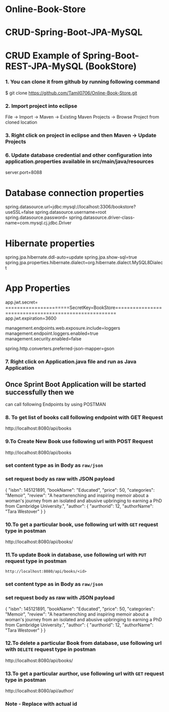 # Online-Book-Store

# CRUD-Spring-Boot-JPA-MySQL

# CRUD Example of Spring-Boot-REST-JPA-MySQL (BookStore)

### 1. You can clone it from github by running following command


  $ git clone https://github.com/Tamil0706/Online-Book-Store.git

### 2. Import project into eclipse

  File -> Import -> Maven -> Existing Maven Projects -> Browse Project from cloned location

### 3. Right click on project in eclipse and then Maven -> Update Projects 


### 6. Update database credential and other configuration into application.properties available in src/main/java/resources


server.port=8088

# Database connection properties
spring.datasource.url=jdbc:mysql://localhost:3306/bookstore?useSSL=false
spring.datasource.username=root
spring.datasource.password=
spring.datasource.driver-class-name=com.mysql.cj.jdbc.Driver

# Hibernate properties
spring.jpa.hibernate.ddl-auto=update
spring.jpa.show-sql=true
spring.jpa.properties.hibernate.dialect=org.hibernate.dialect.MySQL8Dialect

# App Properties
app.jwt.secret= ======================SecretKey=BookStore======================================================
app.jwt.expiration=3600

management.endpoints.web.exposure.include=loggers
management.endpoint.loggers.enabled=true
management.security.enabled=false

spring.http.converters.preferred-json-mapper=gson




### 7. Right click on Application.java file and run as Java Application

## Once Sprint Boot Application will be started successfully then we 
can call following Endpoints by using POSTMAN

### 8. To get list of books call following endpoint with GET Request

  http://localhost:8080/api/books

### 9.To Create New Book use following url with POST Request

  http://localhost:8080/api/books

### set content type as in Body as `raw/json`
### set request body as raw with JSON payload

  {
    "isbn": 145121891,
    "bookName": "Educated",
    "price": 50,
    "categories": "Memoir",
    "review": "A heartwrenching and inspiring memoir about a woman's journey from an isolated and abusive upbringing to earning a PhD from Cambridge University.",
    "author": {
        "aurthorid": 12,
        "authorName": "Tara Westover"
    }
}

### 10.To get a particular book, use following url with `GET` request type in postman

  http://localhost:8080/api/books/<id>

### 11.To update Book in database, use following url with `PUT` request type in postman

	http://localhost:8080/api/books/<id>

### set content type as in Body as `raw/json`
### set request body as raw with JSON payload


 {
    "isbn": 145121891,
    "bookName": "Educated",
    "price": 50,
    "categories": "Memoir",
    "review": "A heartwrenching and inspiring memoir about a woman's journey from an isolated and abusive upbringing to earning a PhD from Cambridge University.",
    "author": {
        "aurthorid": 12,
        "authorName": "Tara Westover"
    }
}

### 12.To delete a particular Book from database, use following url with `DELETE` request type in postman

  http://localhost:8080/api/books/<id>

### 13.To get a particular aurthor, use following url with `GET` request type in postman

http://localhost:8080/api/author/<id>

### Note - Replace <id> with actual id 
